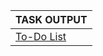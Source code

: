 
|**TASK OUTPUT**|
|----|
|[To-Do List](https://aniket126.github.io/cognizance-tasks/Task%203-Open%20Source/todo/index.html)|
